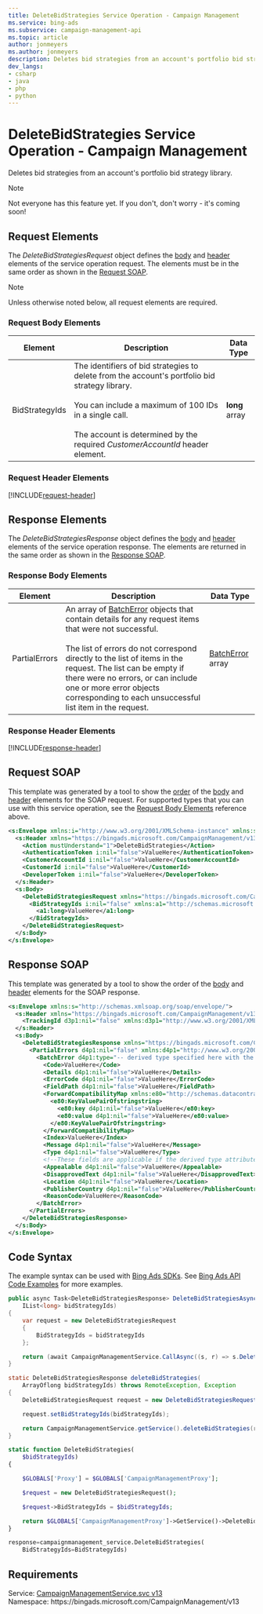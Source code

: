 ```yaml
---
title: DeleteBidStrategies Service Operation - Campaign Management
ms.service: bing-ads
ms.subservice: campaign-management-api
ms.topic: article
author: jonmeyers
ms.author: jonmeyers
description: Deletes bid strategies from an account's portfolio bid strategy library.
dev_langs: 
- csharp
- java
- php
- python
---
```

# DeleteBidStrategies Service Operation - Campaign Management
Deletes bid strategies from an account's portfolio bid strategy library.

> [!NOTE]
> Not everyone has this feature yet. If you don't, don't worry - it's coming soon!

## <a name="request"></a>Request Elements
The *DeleteBidStrategiesRequest* object defines the [body](#request-body) and [header](#request-header) elements of the service operation request. The elements must be in the same order as shown in the [Request SOAP](#request-soap). 

> [!NOTE]
> Unless otherwise noted below, all request elements are required.

### <a name="request-body"></a>Request Body Elements

|Element|Description|Data Type|
|-----------|---------------|-------------|
|<a name="bidstrategyids"></a>BidStrategyIds|The identifiers of bid strategies to delete from the account's portfolio bid strategy library.<br/><br/>You can include a maximum of 100 IDs in a single call.<br/><br/>The account is determined by the required *CustomerAccountId* header element.|**long** array|

### <a name="request-header"></a>Request Header Elements
[!INCLUDE[request-header](./includes/request-header.md)]

## <a name="response"></a>Response Elements
The *DeleteBidStrategiesResponse* object defines the [body](#response-body) and [header](#response-header) elements of the service operation response. The elements are returned in the same order as shown in the [Response SOAP](#response-soap).

### <a name="response-body"></a>Response Body Elements

|Element|Description|Data Type|
|-----------|---------------|-------------|
|<a name="partialerrors"></a>PartialErrors|An array of [BatchError](batcherror.md) objects that contain details for any request items that were not successful.<br/><br/>The list of errors do not correspond directly to the list of items in the request. The list can be empty if there were no errors, or can include one or more error objects corresponding to each unsuccessful list item in the request.|[BatchError](batcherror.md) array|

### <a name="response-header"></a>Response Header Elements
[!INCLUDE[response-header](./includes/response-header.md)]

## <a name="request-soap"></a>Request SOAP
This template was generated by a tool to show the [order](../guides/services-protocol.md#element-order) of the [body](#request-body) and [header](#request-header) elements for the SOAP request. For supported types that you can use with this service operation, see the [Request Body Elements](#request-body) reference above.

```xml
<s:Envelope xmlns:i="http://www.w3.org/2001/XMLSchema-instance" xmlns:s="http://schemas.xmlsoap.org/soap/envelope/">
  <s:Header xmlns="https://bingads.microsoft.com/CampaignManagement/v13">
    <Action mustUnderstand="1">DeleteBidStrategies</Action>
    <AuthenticationToken i:nil="false">ValueHere</AuthenticationToken>
    <CustomerAccountId i:nil="false">ValueHere</CustomerAccountId>
    <CustomerId i:nil="false">ValueHere</CustomerId>
    <DeveloperToken i:nil="false">ValueHere</DeveloperToken>
  </s:Header>
  <s:Body>
    <DeleteBidStrategiesRequest xmlns="https://bingads.microsoft.com/CampaignManagement/v13">
      <BidStrategyIds i:nil="false" xmlns:a1="http://schemas.microsoft.com/2003/10/Serialization/Arrays">
        <a1:long>ValueHere</a1:long>
      </BidStrategyIds>
    </DeleteBidStrategiesRequest>
  </s:Body>
</s:Envelope>
```

## <a name="response-soap"></a>Response SOAP
This template was generated by a tool to show the order of the [body](#response-body) and [header](#response-header) elements for the SOAP response.

```xml
<s:Envelope xmlns:s="http://schemas.xmlsoap.org/soap/envelope/">
  <s:Header xmlns="https://bingads.microsoft.com/CampaignManagement/v13">
    <TrackingId d3p1:nil="false" xmlns:d3p1="http://www.w3.org/2001/XMLSchema-instance">ValueHere</TrackingId>
  </s:Header>
  <s:Body>
    <DeleteBidStrategiesResponse xmlns="https://bingads.microsoft.com/CampaignManagement/v13">
      <PartialErrors d4p1:nil="false" xmlns:d4p1="http://www.w3.org/2001/XMLSchema-instance">
        <BatchError d4p1:type="-- derived type specified here with the appropriate prefix --">
          <Code>ValueHere</Code>
          <Details d4p1:nil="false">ValueHere</Details>
          <ErrorCode d4p1:nil="false">ValueHere</ErrorCode>
          <FieldPath d4p1:nil="false">ValueHere</FieldPath>
          <ForwardCompatibilityMap xmlns:e80="http://schemas.datacontract.org/2004/07/System.Collections.Generic" d4p1:nil="false">
            <e80:KeyValuePairOfstringstring>
              <e80:key d4p1:nil="false">ValueHere</e80:key>
              <e80:value d4p1:nil="false">ValueHere</e80:value>
            </e80:KeyValuePairOfstringstring>
          </ForwardCompatibilityMap>
          <Index>ValueHere</Index>
          <Message d4p1:nil="false">ValueHere</Message>
          <Type d4p1:nil="false">ValueHere</Type>
          <!--These fields are applicable if the derived type attribute is set to EditorialError-->
          <Appealable d4p1:nil="false">ValueHere</Appealable>
          <DisapprovedText d4p1:nil="false">ValueHere</DisapprovedText>
          <Location d4p1:nil="false">ValueHere</Location>
          <PublisherCountry d4p1:nil="false">ValueHere</PublisherCountry>
          <ReasonCode>ValueHere</ReasonCode>
        </BatchError>
      </PartialErrors>
    </DeleteBidStrategiesResponse>
  </s:Body>
</s:Envelope>
```

## <a name="example"></a>Code Syntax
The example syntax can be used with [Bing Ads SDKs](../guides/client-libraries.md). See [Bing Ads API Code Examples](../guides/code-examples.md) for more examples.
```csharp
public async Task<DeleteBidStrategiesResponse> DeleteBidStrategiesAsync(
	IList<long> bidStrategyIds)
{
	var request = new DeleteBidStrategiesRequest
	{
		BidStrategyIds = bidStrategyIds
	};

	return (await CampaignManagementService.CallAsync((s, r) => s.DeleteBidStrategiesAsync(r), request));
}
```
```java
static DeleteBidStrategiesResponse deleteBidStrategies(
	ArrayOflong bidStrategyIds) throws RemoteException, Exception
{
	DeleteBidStrategiesRequest request = new DeleteBidStrategiesRequest();

	request.setBidStrategyIds(bidStrategyIds);

	return CampaignManagementService.getService().deleteBidStrategies(request);
}
```
```php
static function DeleteBidStrategies(
	$bidStrategyIds)
{

	$GLOBALS['Proxy'] = $GLOBALS['CampaignManagementProxy'];

	$request = new DeleteBidStrategiesRequest();

	$request->BidStrategyIds = $bidStrategyIds;

	return $GLOBALS['CampaignManagementProxy']->GetService()->DeleteBidStrategies($request);
}
```
```python
response=campaignmanagement_service.DeleteBidStrategies(
	BidStrategyIds=BidStrategyIds)
```

## Requirements
Service: [CampaignManagementService.svc v13](https://campaign.api.bingads.microsoft.com/Api/Advertiser/CampaignManagement/v13/CampaignManagementService.svc)  
Namespace: https\://bingads.microsoft.com/CampaignManagement/v13  

